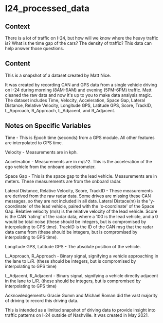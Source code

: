 # I24_processed_data
 
## Context
There is a lot of traffic on I-24, but how will we know where the heavy traffic is? What is the time gap of the cars? The density of traffic? This data can help answer those questions.

## Content

This is a snapshot of a dataset created by Matt Nice.

It was created by recording CAN and GPS data from a single vehicle driving on I-24 during morning (8AM-9AM) and evening (5PM-6PM) traffic. Matt cleaned the raw data and now it's up to you to make data analysis magic. The dataset includes Time, Velocity, Acceleration, Space Gap, Lateral Distance, Relative Velocity, Longitude GPS, Latitude GPS, Score, TrackID, L_Approach, R_Approach, L_Adjacent, and R_Adjacent.

## Notes on Specific Variables
Time - This is Epoch time (seconds) from a GPS module. All other features are interpolated to GPS time.

Velocity - Measurements are in kph.

Acceleration - Measurements are in m/s^2. This is the acceleration of the ego vehicle from the onboard accelerometer.

Space Gap - This is the space gap to the lead vehicle. Measurements are in meters. These measurements are from the onboard radar.

Lateral Distance, Relative Velocity, Score, TrackID - These measurements are derived from the raw radar data. Some drives are missing these CAN messages, so they are not included in all data. Lateral Distace(m) is the 'y-coordinate' of the lead vehicle, paired with the 'x-coordinate' of the Space Gap. Relative velocity (m/s) is the relative velocity of the lead vehicle. Score is the CAN 'rating' of the radar data, where a 100 is the lead vehicle, and a 0 would be total noise (these should be integers, but is compromised by interpolating to GPS time). TrackID is the ID of the CAN msg that the radar data came from (these should be integers, but is compromised by interpolating to GPS time).

Longitude GPS, Latitude GPS - The absolute position of the vehicle.

L_Approach, R_Approach - Binary signal, signifying a vehicle approaching in the lane to L/R. (these should be integers, but is compromised by interpolating to GPS time)

L_Adjacent, R_Adjacent - Binary signal, signifying a vehicle directly adjacent in the lane to L/R. (these should be integers, but is compromised by interpolating to GPS time)

Acknowledgements: Gracie Gumm and Michael Roman did the vast majority of driving to record this driving data.

This is intended as a limited snapshot of driving data to provide insight into traffic patterns on I-24 outside of Nashville. It was created in May 2021.
